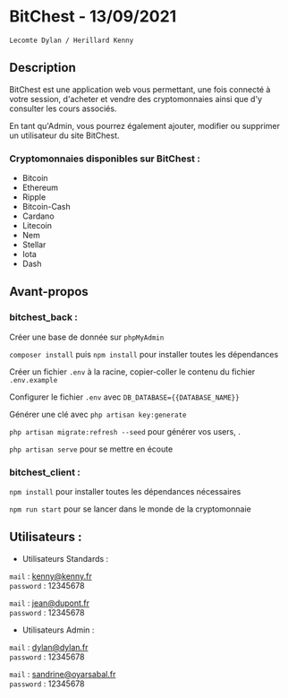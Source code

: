 # BitChest - 13/09/2021

`Lecomte Dylan / Herillard Kenny`

## Description

BitChest est une application web vous permettant, une fois connecté à votre session, d'acheter et vendre des cryptomonnaies ainsi que d'y consulter les cours associés. 

En tant qu'Admin, vous pourrez également ajouter, modifier ou supprimer un utilisateur du site BitChest.

### Cryptomonnaies disponibles sur BitChest :
- Bitcoin
- Ethereum
- Ripple
- Bitcoin-Cash
- Cardano
- Litecoin
- Nem
- Stellar
- Iota
- Dash

## Avant-propos

### bitchest_back :

Créer une base de donnée sur `phpMyAdmin`

`composer install` puis `npm install` pour installer toutes les dépendances

Créer un fichier `.env` à la racine, copier-coller le contenu du fichier `.env.example`

Configurer le fichier `.env` avec `DB_DATABASE={{DATABASE_NAME}}`

Générer une clé avec `php artisan key:generate`

`php artisan migrate:refresh --seed` pour générer vos users, .

`php artisan serve` pour se mettre en écoute 

### bitchest_client :

`npm install` pour installer toutes les dépendances nécessaires

`npm run start` pour se lancer dans le monde de la cryptomonnaie

## Utilisateurs :

- Utilisateurs Standards : </br>

`mail` : kenny@kenny.fr </br>
`password` : 12345678

`mail` : jean@dupont.fr </br>
`password` : 12345678

- Utilisateurs Admin : </br>

`mail` : dylan@dylan.fr </br>
`password` : 12345678

`mail` : sandrine@oyarsabal.fr </br>
`password` : 12345678
